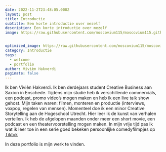 ```yaml
---
date: 2022-11-2T23:48:05.000Z
layout: post
title: Introductie
subtitle: Een korte introductie over mezelf
description: Een korte introductie over mezelf
image: https://raw.githubusercontent.com/moscovium115/moscovium115.github.io/master/assets/img/IMG_7490.jpg


optimized_image: https://raw.githubusercontent.com/moscovium115/moscovium115.github.io/master/assets/img/IMG_7490.jpg
category: Introductie
tags:
  - welcome
  - portfolio
author: Vivièn Hakverdi
paginate: false
---
```

Ik ben Vivièn Hakverdi. Ik ben derdejaars student Creative Business aan Saxion in Enschede. Tijdens mijn studie heb ik verschillende commercials, een podcast, promo video’s mogen maken en heb ik een live talk show gehost. Mijn taken waren: filmen, monteren en productie (interviews, voxpop, regelen van mensen). Momenteel doe ik een minor Creative Storytelling aan de Hogeschool Utrecht. Hier leer ik de kunst van verhalen vertellen. Ik heb de afgelopen maanden onder meer een short movie, een podcast en een theatervoorstelling mogen maken. In mijn vrije tijd pas ik wat ik leer toe in een serie goed bekeken persoonlijke comedyfilmpjes op [Tiktok](https://www.tiktok.com/@violet.verdii?_t=8Xs2XpNfr0f&_r=1)

In deze portfolio is mijn werk te vinden.
